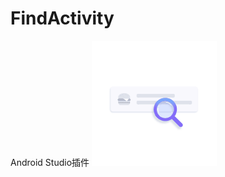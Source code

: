 # FindActivity
Android Studio插件
![Example1](img/animation_200_ky5ne2gs.gif)


<script src="https://plugins.jetbrains.com/assets/scripts/mp-widget.js"></script>
<script>
  // Please, replace #yourelement with a real element id on your webpage
  MarketplaceWidget.setupMarketplaceWidget('install', 17490, "#yourelement");
</script>

